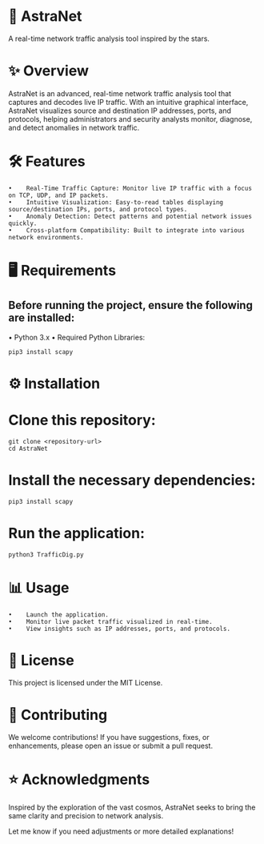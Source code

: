 # 🚀 **AstraNet**

A real-time network traffic analysis tool inspired by the stars.

# ✨ **Overview**

AstraNet is an advanced, real-time network traffic analysis tool that captures and decodes live IP traffic. With an intuitive graphical interface, AstraNet visualizes source and destination IP addresses, ports, and protocols, helping administrators and security analysts monitor, diagnose, and detect anomalies in network traffic.

# 🛠️ **Features**
    •    Real-Time Traffic Capture: Monitor live IP traffic with a focus on TCP, UDP, and IP packets.
    •    Intuitive Visualization: Easy-to-read tables displaying source/destination IPs, ports, and protocol types.
    •    Anomaly Detection: Detect patterns and potential network issues quickly.
    •    Cross-platform Compatibility: Built to integrate into various network environments.

# 🖥️ **Requirements** 

 ## Before running the project, ensure the following are installed:
 
   •    Python 3.x
   •    Required Python Libraries:

    pip3 install scapy

# ⚙️ Installation
    
# Clone this repository:
    git clone <repository-url>
    cd AstraNet

# Install the necessary dependencies:
    pip3 install scapy

# Run the application:
    python3 TrafficDig.py 

# 📊 Usage
    •    Launch the application.
    •    Monitor live packet traffic visualized in real-time.
    •    View insights such as IP addresses, ports, and protocols.

# 📄 License

This project is licensed under the MIT License.

# 💬 Contributing

We welcome contributions! If you have suggestions, fixes, or enhancements, please open an issue or submit a pull request.

# ⭐️ Acknowledgments

Inspired by the exploration of the vast cosmos, AstraNet seeks to bring the same clarity and precision to network analysis.

Let me know if you need adjustments or more detailed explanations!
